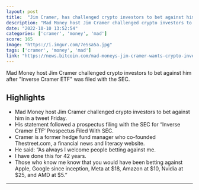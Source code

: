 ```yaml
---
layout: post
title:  "Jim Cramer, has challenged crypto investors to bet against him. “You do not do this for 42 years and lose money every year,” he said. His statement followed a filing with the U.S. Securities and Exchange Commission (SEC) for “Inverse Cramer ETF.”"
description: "Mad Money host Jim Cramer challenged crypto investors to bet against him after \"Inverse Cramer ETF\" was filed with the SEC."
date: "2022-10-10 13:52:54"
categories: ['cramer', 'money', 'mad']
score: 165
image: "https://i.imgur.com/7eSsa5a.jpg"
tags: ['cramer', 'money', 'mad']
link: "https://news.bitcoin.com/mad-moneys-jim-cramer-wants-crypto-investors-to-bet-against-him-i-have-done-this-for-42-years/"
---
```


Mad Money host Jim Cramer challenged crypto investors to bet against him after \"Inverse Cramer ETF\" was filed with the SEC.

## Highlights

- Mad Money host Jim Cramer challenged crypto investors to bet against him in a tweet Friday.
- His statement followed a prospectus filing with the SEC for “Inverse Cramer ETF’ Prospectus Filed With SEC.
- Cramer is a former hedge fund manager who co-founded Thestreet.com, a financial news and literacy website.
- He said: “As always I welcome people betting against me.
- I have done this for 42 years.
- Those who know me know that you would have been betting against Apple, Google since inception, Meta at $18, Amazon at $10, Nvidia at $25, and AMD at $5.”

---
